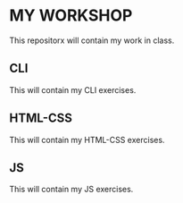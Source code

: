 # MY WORKSHOP
This repositorx will contain my work in class.

## CLI
This will contain my CLI exercises.
## HTML-CSS
This will contain my HTML-CSS exercises.
## JS
This will contain my JS exercises.





  


